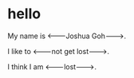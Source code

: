 
# hello
My name is <---Joshua Goh--->.

I like to <---not get lost--->.

I think I am <---lost--->.


